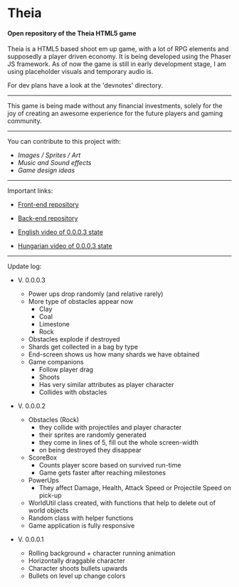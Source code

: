 # Theia #
#### Open repository of the Theia HTML5 game

Theia is a HTML5 based shoot em up game, with a lot of RPG elements and supposedly a player driven economy. 
It is being developed using the Phaser JS framework.
As of now the game is still in early development stage, I am using placeholder visuals and temporary audio is. 


For dev plans have a look at the 'devnotes' directory. 

---

This game is being made without any financial investments,
solely for the joy of creating an awesome experience for 
the future players and gaming community.

---

You can contribute to this project with:
* _Images / Sprites / Art_
* _Music and Sound effects_
* _Game design ideas_

---

Important links:
* [Front-end repository](https://github.com/mateTothCsak/theiaFrontEnd)
* [Back-end repository](https://github.com/mateTothCsak/theiaBackEnd)


* [English video of 0.0.0.3 state](https://d.tube/#!/v/goodguymate/9bsu4dbs)
* [Hungarian video of 0.0.0.3 state](https://www.youtube.com/watch?v=9JRxN-5j9dU&feature=youtu.be)

---

Update log:

* V. 0.0.0.3
    * Power ups drop randomly (and relative rarely)
    * More type of obstacles appear now
        * Clay
        * Coal
        * Limestone
        * Rock
    * Obstacles explode if destroyed
    * Shards get collected in a bag by type
    * End-screen shows us how many shards we have obtained
    * Game companions 
        * Follow player drag
        * Shoots
        * Has very similar attributes as player character
        * Collides with obstacles


* V. 0.0.0.2
    * Obstacles (Rock)
        * they collide with projectiles and player character
        * their sprites are randomly generated
        * they come in lines of 5, fill out the whole screen-width
        * on being destroyed they disappear
    * ScoreBox
        * Counts player score based on survived run-time
        * Game gets faster after reaching milestones
    * PowerUps
        * They affect Damage, Health, Attack Speed or Projectile Speed on pick-up
    * WorldUtil class created, with functions that help to delete out of world objects
    * Random class with helper functions
    * Game application is fully responsive


* V. 0.0.0.1
    * Rolling background + character running animation
    * Horizontally draggable character
    * Character shoots bullets upwards
    * Bullets on level up change colors
